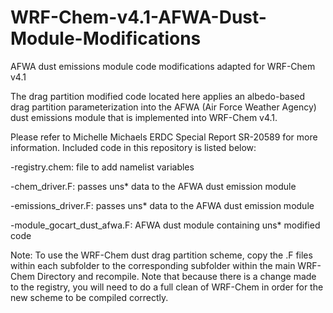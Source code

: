 # WRF-Chem-v4.1-AFWA-Dust-Module-Modifications
AFWA dust emissions module code modifications adapted for WRF-Chem v4.1

The drag partition modified code located here applies an albedo-based drag partition parameterization into the AFWA (Air Force Weather Agency) dust emissions module that is implemented into WRF-Chem v4.1. 

Please refer to Michelle Michaels ERDC Special Report SR-20589 for more information. Included code in this repository is listed below:

-registry.chem: file to add namelist variables

-chem_driver.F: passes uns* data to the AFWA dust emission module 

-emissions_driver.F: passes uns* data to the AFWA dust emission module 

-module_gocart_dust_afwa.F: AFWA dust module containing uns* modified code

Note: To use the WRF-Chem dust drag partition scheme, copy the .F files within each subfolder to the corresponding subfolder within the main WRF-Chem Directory and recompile.  Note that because there is a change made to the registry, you will need to do a full clean of WRF-Chem in order for the new scheme to be compiled correctly.
